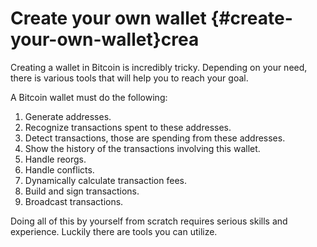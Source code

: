 # Create your own wallet {#create-your-own-wallet}crea

Creating a wallet in Bitcoin is incredibly tricky. Depending on your need, there is various tools that will help you to reach your goal.

A Bitcoin wallet must do the following:

1. Generate addresses.
2. Recognize transactions spent to these addresses.
3. Detect transactions, those are spending from these addresses.
4. Show the history of the transactions involving this wallet.
5. Handle reorgs.
6. Handle conflicts.
7. Dynamically calculate transaction fees.
8. Build and sign transactions.
9. Broadcast transactions.

Doing all of this by yourself from scratch requires serious skills and experience. Luckily there are tools you can utilize.
